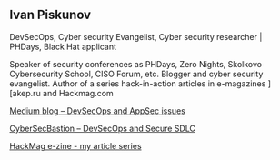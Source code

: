 ## Ivan Piskunov

DevSecOps, Cyber security Evangelist, Cyber security researcher | PHDays, Black Hat applicant

Speaker of security conferences as PHDays, Zero Nights, Skolkovo Cybersecurity School, CISO Forum, etc. Blogger and cyber security evangelist. Author of a series hack-in-action articles in e-magazines ][akep.ru and Hackmag.com

[Medium blog – DevSecOps and AppSec issues](https://ivanpiskunov.medium.com/)

[CyberSecBastion – DevSecOps and Secure SDLC](https://t.me/CyberSecBastion)

[HackMag e-zine - my article series](https://hackmag.com/author/g14vano/)

